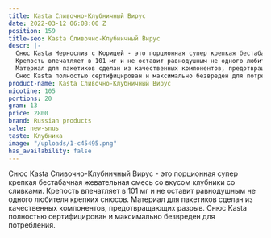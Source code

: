 ```yaml
---
title: Kasta Сливочно-Клубничный Вирус
date: 2022-03-12 06:08:00 Z
position: 159
title-seo: Kasta Сливочно-Клубничный Вирус
descr: |-
  Снюс Kasta Чернослив с Корицей - это порционная супер крепкая бестабачная жевательная смесь со вкусом клубники со сливками.
  Крепость впечатляет в 101 мг и не оставит равнодушным не одного любителя крепких снюсов.
  Материал для пакетиков сделан из качественных компонентов, предотвращающих разрыв.
  Снюс Kasta полностью сертифицирован и максимально безвреден для потребления.
product-name: Kasta Сливочно-Клубничный Вирус
nicotine: 105
portions: 20
gram: 13
price: 2800
brand: Russian products
sale: new-snus
taste: Клубника
image: "/uploads/1-c45495.png"
has_availability: false
---
```


Снюс Kasta Сливочно-Клубничный Вирус - это порционная супер крепкая бестабачная жевательная смесь со вкусом клубники со сливками.
Крепость впечатляет в 101 мг и не оставит равнодушным не одного любителя крепких снюсов.
Материал для пакетиков сделан из качественных компонентов, предотвращающих разрыв.
Снюс Kasta полностью сертифицирован и максимально безвреден для потребления.